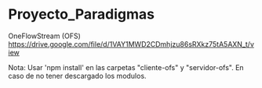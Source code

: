 # Proyecto_Paradigmas
OneFlowStream (OFS)
https://drive.google.com/file/d/1VAY1MWD2CDmhjzu86sRXkz75tA5AXN_t/view

Nota: Usar 'npm install' en las carpetas "cliente-ofs" y "servidor-ofs". En caso de no tener descargado los modulos.